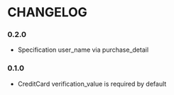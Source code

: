 # CHANGELOG

### 0.2.0

* Specification user_name via purchase_detail

### 0.1.0

* CreditCard verification_value is required by default
